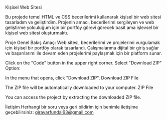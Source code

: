 Kişisel Web Sitesi

Bu projede temel HTML ve CSS becerilerimi kullanarak kişisel bir web sitesi tasarladım ve geliştirdim. Projenin amacı, becerilerimi sergileyen ve web geliştirme yolculuğum için bir portföy görevi görecek basit ama işlevsel bir kişisel web sitesi oluşturmaktı.

Proje Genel Bakış
Amaç: Web sitesi, becerilerimi ve projelerimi vurgulamak için kişisel bir portföy olarak tasarlandı. Çalışmalarıma dijital bir giriş sağlar ve başarılarımı ile devam eden projelerimi paylaşmak için bir platform sunar.



Click on the "Code" button in the upper right corner.
Select "Download ZIP" Option:

In the menu that opens, click "Download ZIP".
Download ZIP File

The ZIP file will be automatically downloaded to your computer.
ZIP File 

You can access the project by extracting the downloaded ZIP file.

İletişim
Herhangi bir soru veya geri bildirim için benimle iletişime geçebilirsiniz: girayarfundal63@gmail.com
